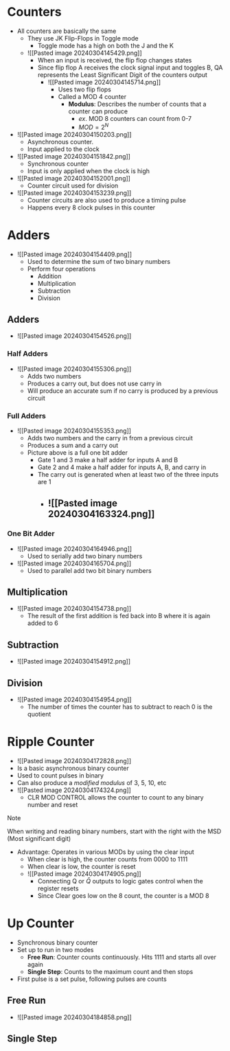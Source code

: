 # Counters

- All counters are basically the same
	- They use JK Flip-Flops in Toggle mode
		- Toggle mode has a high on both the J and the K
	- ![[Pasted image 20240304145429.png]] 
		- When an input is received, the flip flop changes states
		- Since flip flop A receives the clock signal input and toggles B, QA represents the Least Significant Digit of the counters output
			- ![[Pasted image 20240304145714.png]] 
				- Uses two flip flops
				- Called a MOD 4 counter
					- **Modulus**: Describes the number of counts that a counter can produce
						- *ex*. MOD 8 counters can count from 0-7
						- $MOD=2^N$ 
- ![[Pasted image 20240304150203.png]] 
	- Asynchronous counter.
	- Input applied to the clock
- ![[Pasted image 20240304151842.png]] 
	- Synchronous counter
	- Input is only applied when the clock is high
- ![[Pasted image 20240304152001.png]] 
	- Counter circuit used for division
- ![[Pasted image 20240304153239.png]] 
	- Counter circuits are also used to produce a timing pulse
	- Happens every 8 clock pulses in this counter

# Adders 

- ![[Pasted image 20240304154409.png]] 
	- Used to determine the sum of two binary numbers
	- Perform four operations
		- Addition
		- Multiplication
		- Subtraction
		- Division

## Adders

- ![[Pasted image 20240304154526.png]] 


### Half Adders 

- ![[Pasted image 20240304155306.png]] 
	- Adds two numbers
	- Produces a carry out, but does not use carry in
	- Will produce an accurate sum if no carry is produced by a previous circuit


### Full Adders

- ![[Pasted image 20240304155353.png]] 
	- Adds two numbers and the carry in from a previous circuit
	- Produces a sum and a carry out
	- Picture above is a full one bit adder
		- Gate 1 and 3 make a half adder for inputs A and B
		- Gate 2 and 4 make a half adder for inputs A, B, and carry in
		- The carry out is generated when at least two of the three inputs are 1
			- ![[Pasted image 20240304163324.png]] 
				- 


### One Bit Adder

- ![[Pasted image 20240304164946.png]] 
	- Used to serially add two binary numbers
- ![[Pasted image 20240304165704.png]] 
	- Used to parallel add two bit binary numbers


## Multiplication

- ![[Pasted image 20240304154738.png]] 
	- The result of the first addition is fed back into B where it is again added to 6

## Subtraction

- ![[Pasted image 20240304154912.png]] 

## Division

- ![[Pasted image 20240304154954.png]] 
	- The number of times the counter has to subtract to reach 0 is the quotient

# Ripple Counter

- ![[Pasted image 20240304172828.png]] 
- Is a basic asynchronous binary counter
- Used to count pulses in binary
- Can also produce a *modified modulus* of 3, 5, 10, etc
- ![[Pasted image 20240304174324.png]] 
	- CLR MOD CONTROL allows the counter to count to any binary number and reset

>[!Note]
>When writing and reading binary numbers, start with the right with the MSD (Most significant digit)

- Advantage: Operates in various MODs by using the clear input
	- When clear is high, the counter counts from 0000 to 1111
	- When clear is low, the counter is reset
	- ![[Pasted image 20240304174905.png]] 
		- Connecting Q or $\bar Q$ outputs to logic gates control when the register resets
		- Since Clear goes low on the 8 count, the counter is a MOD 8

# Up Counter

- Synchronous binary counter
- Set up to run in two modes
	- **Free Run**: Counter counts continuously. Hits 1111 and starts all over again
	- **Single Step**: Counts to the maximum count and then stops
- First pulse is a set pulse, following pulses are counts

## Free Run

- ![[Pasted image 20240304184858.png]] 


## Single Step




